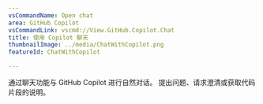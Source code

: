 ```yaml
---
vsCommandName: Open chat
area: GitHub Copilot
vsCommandLink: vscmd://View.GitHub.Copilot.Chat
title: 使用 Copilot 聊天
thumbnailImage: ../media/ChatWithCopilot.png
featureId: ChatWithCopilot

---
```



通过聊天功能与 GitHub Copilot 进行自然对话。 提出问题、请求澄清或获取代码片段的说明。

